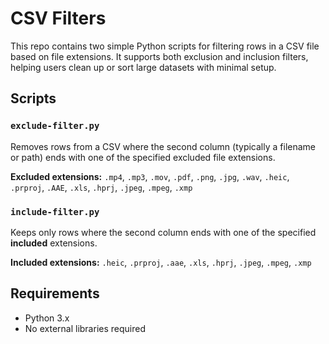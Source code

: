 # CSV Filters

This repo contains two simple Python scripts for filtering rows in a CSV file based on file extensions. It supports both exclusion and inclusion filters, helping users clean up or sort large datasets with minimal setup.

## Scripts

### `exclude-filter.py`

Removes rows from a CSV where the second column (typically a filename or path) ends with one of the specified excluded file extensions.

**Excluded extensions:**
`.mp4`, `.mp3`, `.mov`, `.pdf`, `.png`, `.jpg`, `.wav`, `.heic`, `.prproj`, `.AAE`, `.xls`, `.hprj`, `.jpeg`, `.mpeg`, `.xmp`

### `include-filter.py`

Keeps only rows where the second column ends with one of the specified **included** extensions.

**Included extensions:**
`.heic`, `.prproj`, `.aae`, `.xls`, `.hprj`, `.jpeg`, `.mpeg`, `.xmp`

## Requirements

- Python 3.x
- No external libraries required
